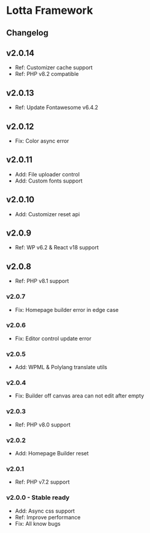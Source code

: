 # Lotta Framework

## Changelog

## v2.0.14

* Ref: Customizer cache support
* Ref: PHP v8.2 compatible

## v2.0.13

* Ref: Update Fontawesome v6.4.2

## v2.0.12

* Fix: Color async error

## v2.0.11

* Add: File uploader control
* Add: Custom fonts support

## v2.0.10

* Add: Customizer reset api

## v2.0.9

* Ref: WP v6.2 & React v18 support

## v2.0.8

* Ref: PHP v8.1 support

### v2.0.7

* Fix: Homepage builder error in edge case

### v2.0.6

* Fix: Editor control update error

### v2.0.5

* Add: WPML & Polylang translate utils

### v2.0.4

* Fix: Builder off canvas area can not edit after empty

### v2.0.3

* Ref: PHP v8.0 support

### v2.0.2

* Add: Homepage Builder reset

### v2.0.1

* Ref: PHP v7.2 support

### v2.0.0 - Stable ready

* Add: Async css support
* Ref: Improve performance
* Fix: All know bugs

